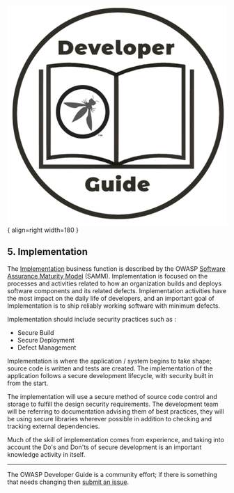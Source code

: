 ![Developer guide logo](../assets/images/dg_logo.png "OWASP Developer Guide"){ align=right width=180 }

## 5. Implementation

The [Implementation][sammi] business function is described by the OWASP [Software Assurance Maturity Model][sammm] (SAMM).
Implementation is focused on the processes and activities related to how an organization
builds and deploys software components and its related defects.
Implementation activities have the most impact on the daily life of developers,
and an important goal of Implementation is to ship reliably working software with minimum defects.

Implementation should include security practices such as :

* Secure Build
* Secure Deployment
* Defect Management

Implementation is where the application / system begins to take shape; source code is written and tests are created.
The implementation of the application follows a secure development lifecycle, with security built in from the start.

The implementation will use a secure method of source code control and storage to fulfill the design security requirements.
The development team will be referring to documentation advising them of best practices,
they will be using secure libraries wherever possible in addition to checking and tracking external dependencies.

Much of the skill of implementation comes from experience, and taking into account the Do's and Don'ts
of secure development is an important knowledge activity in itself.

----

The OWASP Developer Guide is a community effort; if there is something that needs changing then [submit an issue][issue0700].

[issue0700]: https://github.com/OWASP/DevGuide/issues/new?labels=enhancement&template=request.md&title=Update:%2005-implementation/00-toc
[sammm]: https://owaspsamm.org/model/
[sammi]: https://owaspsamm.org/model/implementation/
